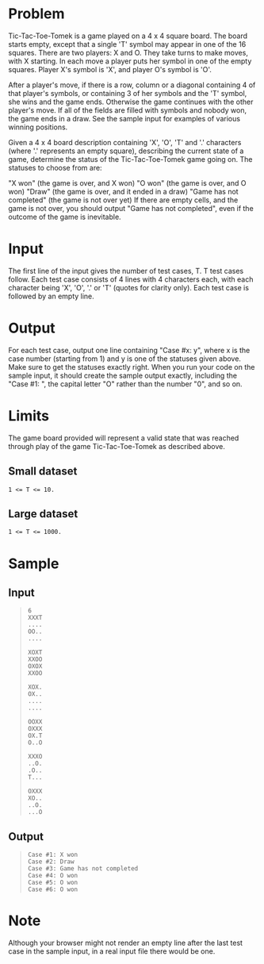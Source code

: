 # Problem

Tic-Tac-Toe-Tomek is a game played on a 4 x 4 square board. The board starts
empty, except that a single 'T' symbol may appear in one of the 16 squares.
There are two players: X and O. They take turns to make moves, with X starting.
In each move a player puts her symbol in one of the empty squares. Player X's
symbol is 'X', and player O's symbol is 'O'.

After a player's move, if there is a row, column or a diagonal containing 4 of
that player's symbols, or containing 3 of her symbols and the 'T' symbol, she
wins and the game ends. Otherwise the game continues with the other player's
move. If all of the fields are filled with symbols and nobody won, the game
ends in a draw. See the sample input for examples of various winning positions.

Given a 4 x 4 board description containing 'X', 'O', 'T' and '.' characters
(where '.' represents an empty square), describing the current state of a game,
determine the status of the Tic-Tac-Toe-Tomek game going on. The statuses to
choose from are:

"X won" (the game is over, and X won) "O won" (the game is over, and O won)
"Draw" (the game is over, and it ended in a draw) "Game has not completed" (the
game is not over yet) If there are empty cells, and the game is not over, you
should output "Game has not completed", even if the outcome of the game is
inevitable. 

# Input

The first line of the input gives the number of test cases, T. T test cases
follow. Each test case consists of 4 lines with 4 characters each, with each
character being 'X', 'O', '.' or 'T' (quotes for clarity only). Each test case
is followed by an empty line.

# Output

For each test case, output one line containing "Case #x: y", where x is the
case number (starting from 1) and y is one of the statuses given above. Make
sure to get the statuses exactly right. When you run your code on the sample
input, it should create the sample output exactly, including the "Case #1: ",
the capital letter "O" rather than the number "0", and so on.

# Limits

The game board provided will represent a valid state that was reached through
play of the game Tic-Tac-Toe-Tomek as described above.

## Small dataset

    1 <= T <= 10.

## Large dataset

    1 <= T <= 1000.

# Sample


## Input

>     6
>     XXXT
>     ....
>     OO..
>     ....
>
>     XOXT
>     XXOO
>     OXOX
>     XXOO
>
>     XOX.
>     OX..
>     ....
>     ....
>
>     OOXX
>     OXXX
>     OX.T
>     O..O
>
>     XXXO
>     ..O.
>     .O..
>     T...
>
>     OXXX
>     XO..
>     ..O.
>     ...O
>

## Output

>     Case #1: X won
>     Case #2: Draw
>     Case #3: Game has not completed
>     Case #4: O won
>     Case #5: O won
>     Case #6: O won

# Note

Although your browser might not render an empty line after the last test case
in the sample input, in a real input file there would be one.
